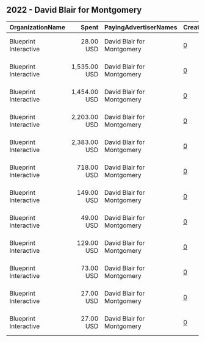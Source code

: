 ## 2022 - David Blair for Montgomery 
|OrganizationName|Spent|PayingAdvertiserNames|CreativeUrls|Impressions|Genders|AgeBrackets|CountryCodes|BillingAddresses|CandidateBallotInformation|
|:---|---:|:---|:---|---:|:---|:---|:---|:---|:---|
|Blueprint Interactive|28.00 USD|David Blair for Montgomery|[0](https://www.snap.com/political-ads/asset/e741de7fc46793112d96b43295ac9ea3fde2ce08bded1e97ff4cc7c770edc0d2?mediaType=mp4)|1,256||18+|united states|"1730 Rhode Island Ave NW Suite 1014,Washington,20036,US"|David Blair for Montgomery|
|Blueprint Interactive|1,535.00 USD|David Blair for Montgomery|[0](https://www.snap.com/political-ads/asset/bf2188c1484cf2012da62a98e143d26d37e9dffa8cb6726b395dd335a20f841f?mediaType=mp4)|69,477||18+|united states|"1730 Rhode Island Ave NW Suite 1014,Washington,20036,US"|David Blair for Montgomery|
|Blueprint Interactive|1,454.00 USD|David Blair for Montgomery|[0](https://www.snap.com/political-ads/asset/65a4f92f528040c90850874a2346e38dec14f027137dace0e605aabee0033a68?mediaType=mp4)|79,302||18+|united states|"1730 Rhode Island Ave NW Suite 1014,Washington,20036,US"|David Blair for Montgomery|
|Blueprint Interactive|2,203.00 USD|David Blair for Montgomery|[0](https://www.snap.com/political-ads/asset/a56b487f79985059dac50203d8980db081b8b3b18b3aae93fd8921f619c2652d?mediaType=mp4)|87,050||18+|united states|"1730 Rhode Island Ave NW Suite 1014,Washington,20036,US"|David Blair for Montgomery|
|Blueprint Interactive|2,383.00 USD|David Blair for Montgomery|[0](https://www.snap.com/political-ads/asset/b35613e570dcdfdd2dee1f0dd4bbc25c799b7521c2405ce5ef8635fd80b926e8?mediaType=mp4)|124,277||18+|united states|"1730 Rhode Island Ave NW Suite 1014,Washington,20036,US"|David Blair for Montgomery|
|Blueprint Interactive|718.00 USD|David Blair for Montgomery|[0](https://www.snap.com/political-ads/asset/5ff1f8bcd9f991cb00f6da019e1e13ff695d2d8bd36b079d43137444229dc5ea?mediaType=mp4)|29,236||18+|united states|"1730 Rhode Island Ave NW Suite 1014,Washington,20036,US"|David Blair for Montgomery|
|Blueprint Interactive|149.00 USD|David Blair for Montgomery|[0](https://www.snap.com/political-ads/asset/280c834c3a51297c37e45b37f4de125b2f6d9fdeb9dea590ec03e076021351c2?mediaType=mp4)|4,576||18+|united states|"1730 Rhode Island Ave NW Suite 1014,Washington,20036,US"|David Blair for Montgomery|
|Blueprint Interactive|49.00 USD|David Blair for Montgomery|[0](https://www.snap.com/political-ads/asset/4edca8680f3e1476d0b9e58befab87bf87fb18cc73c0e7ea77a992c13d5084e7?mediaType=mp4)|2,034||18+|united states|"1730 Rhode Island Ave NW Suite 1014,Washington,20036,US"|David Blair for Montgomery|
|Blueprint Interactive|129.00 USD|David Blair for Montgomery|[0](https://www.snap.com/political-ads/asset/18141e54e78a6747d78ab0eb4ed69b8aaee8d80fa7c7a39316575e0687df7bfa?mediaType=mp4)|7,213||18+|united states|"1730 Rhode Island Ave NW Suite 1014,Washington,20036,US"|David Blair for Montgomery|
|Blueprint Interactive|73.00 USD|David Blair for Montgomery|[0](https://www.snap.com/political-ads/asset/3245b71e61745bb138fcf486380d0d8614ef1a4cf63a5c6d6c2f19f436377ce0?mediaType=mp4)|3,684||18+|united states|"1730 Rhode Island Ave NW Suite 1014,Washington,20036,US"|David Blair for Montgomery|
|Blueprint Interactive|27.00 USD|David Blair for Montgomery|[0](https://www.snap.com/political-ads/asset/9182c228a6f433eb023412ee995bdeb4ae8ea9d09c05b1c3fcb59c051f31aa0b?mediaType=mp4)|1,356||18+|united states|"1730 Rhode Island Ave NW Suite 1014,Washington,20036,US"|David Blair for Montgomery|
|Blueprint Interactive|27.00 USD|David Blair for Montgomery|[0](https://www.snap.com/political-ads/asset/20936962e67575ef38424fa8ddabda248ffda4d2500fcd8c7c8a772c1de034da?mediaType=mp4)|1,360||18+|united states|"1730 Rhode Island Ave NW Suite 1014,Washington,20036,US"|David Blair for Montgomery|
